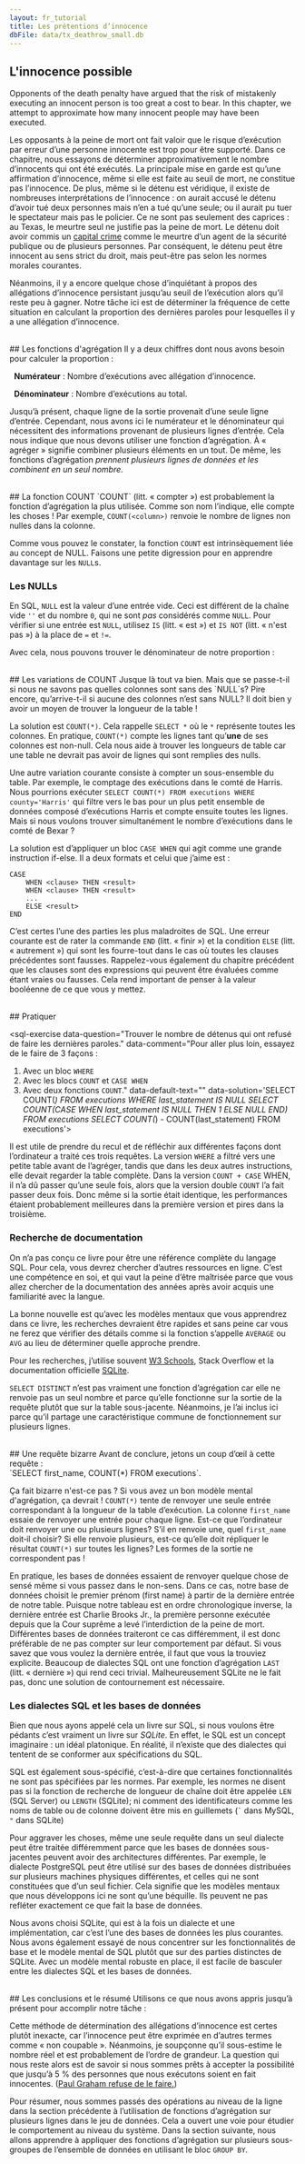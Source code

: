 ```yaml
---
layout: fr_tutorial
title: Les prétentions d’innocence
dbFile: data/tx_deathrow_small.db
---
```


<a name="possible_innocence"></a>
## L'innocence possible
Opponents of the death penalty have argued that the risk of mistakenly executing an innocent person is too great a cost to bear. In this chapter, we attempt to approximate how many innocent people may have been executed.

Les opposants à la peine de mort ont fait valoir que le risque d’exécution par erreur d’une personne innocente est trop pour être supporté. Dans ce chapitre, nous essayons de déterminer approximativement le nombre d’innocents qui ont été exécutés. La principale mise en garde est qu’une affirmation d’innocence, même si elle est faite au seuil de mort, ne constitue pas l’innocence. De plus, même si le détenu est véridique, il existe de nombreuses interprétations de l’innocence : on aurait accusé le détenu d’avoir tué deux personnes mais n’en a tué qu’une seule; ou il aurait pu tuer le spectateur mais pas le policier. Ce ne sont pas seulement des caprices : au Texas, le meurtre seul ne justifie pas la peine de mort. Le détenu doit avoir commis un [capital crime](https://en.wikipedia.org/wiki/Capital_punishment_in_Texas#Capital_crimes) comme le meurtre d’un agent de la sécurité publique ou de plusieurs personnes. Par conséquent, le détenu peut être innocent au sens strict du droit, mais peut-être pas selon les normes morales courantes.

Néanmoins, il y a encore quelque chose d’inquiétant à propos des allégations d’innocence persistant jusqu’au seuil de l’exécution alors qu’il reste peu à gagner. Notre tâche ici est de déterminer la fréquence de cette situation en calculant la proportion des dernières paroles pour lesquelles il y a une allégation d’innocence.

<br>
<a name="aggregations"></a>
## Les fonctions d'agrégation
Il y a deux chiffres dont nous avons besoin pour calculer la proportion :

&nbsp;&nbsp;**Numérateur** : Nombre d’exécutions avec allégation d’innocence.

&nbsp;&nbsp;**Dénominateur** : Nombre d’exécutions au total.

Jusqu’à présent, chaque ligne de la sortie provenait d’une seule ligne d’entrée. Cependant, nous avons ici le numérateur et le dénominateur qui nécessitent des informations provenant de plusieurs lignes d’entrée. Cela nous indique que nous devons utiliser une fonction d’agrégation. À « agréger » signifie combiner plusieurs éléments en un tout. De même, les fonctions d’agrégation <i>prennent plusieurs lignes de données et les combinent en un seul nombre.</i>


<br>
<a name="count"></a>
## La fonction COUNT
`COUNT` (litt. « compter ») est probablement la fonction d’agrégation la plus utilisée. Comme son nom l’indique, elle compte les choses ! Par exemple, <code class='codeblock'>COUNT(&lt;column&gt;)</code> renvoie le nombre de lignes non nulles dans la colonne.

<sql-exercise
  data-question="Modifier la requête pour trouver le nombre de détenus ayant fourni les derniers relevés."
  data-comment="Nous pouvons utiliser <code>COUNT</code> ici parce que les NULL sont utilisés quand il n’y a pas d’instructions."
  data-default-text="SELECT COUNT(first_name) FROM executions"
  data-solution="SELECT COUNT(last_statement) FROM executions"></sql-exercise>

Comme vous pouvez le constater, la fonction `COUNT` est intrinsèquement liée au concept de NULL. Faisons une petite digression pour en apprendre davantage sur les `NULL`s.

<a name="nulls"></a>
<div class="sideNote">
  <h3>Les NULLs</h3>
  <p>En SQL, <code>NULL</code> est la valeur d’une entrée vide. Ceci est différent de la chaîne vide <code>''</code> et du nombre <code>0</code>, qui ne sont <i>pas</i> considérés comme <code>NULL</code>. Pour vérifier si une entrée est <code>NULL</code>, utilisez <code>IS</code> (litt. « est ») et <code>IS NOT</code> (litt. « n'est pas ») à la place de <code>=</code> et <code>!=</code>.</p>
  <sql-exercise
    data-question="Vérifiez que 0 et la chaîne vide ne sont pas considérés comme NULL."
    data-comment="Rappelez-vous qu’il s’agit d’une clause composée. Les deux clauses  <code>IS NOT NULL</code> doivent être vraies pour que la requête renvoie <code>true</code>."
    data-default-text="SELECT (0 IS NOT NULL) AND ('' IS NOT NULL) "
    >
  </sql-exercise>
</div>

Avec cela, nous pouvons trouver le dénominateur de notre proportion :
<sql-exercise
  data-question="Trouvez le nombre total d’exécutions dans l’ensemble de données."
  data-comment="L’idée ici est de choisir une des colonnes dont vous êtes sûr qu’elle n’a pas des <code>NULL</code> et de la compter."
  data-default-text=""
  data-solution="SELECT COUNT(ex_number) FROM executions"></sql-exercise>

<br>
<a name="count_var">
## Les variations de COUNT
Jusque là tout va bien. Mais que se passe-t-il si nous ne savons pas quelles colonnes sont sans des `NULL`s? Pire encore, qu’arrive-t-il si aucune des colonnes n’est sans NULL? Il doit bien y avoir un moyen de trouver la longueur de la table !

La solution est `COUNT(*)`. Cela rappelle `SELECT *` où le `*` représente toutes les colonnes. En pratique, `COUNT(*)` compte les lignes tant qu’**une** de ses colonnes est non-null. Cela nous aide à trouver les longueurs de table car une table ne devrait pas avoir de lignes qui sont remplies des nulls.

<sql-exercise
  data-question="Vérifier que <code>COUNT(*)</code> donne le même résultat qu’avant."
  data-default-text="SELECT COUNT(*) FROM executions"></sql-exercise>

Une autre variation courante consiste à compter un sous-ensemble du table. Par exemple, le comptage des exécutions dans le comté de Harris. Nous pourrions exécuter `SELECT COUNT(*) FROM executions WHERE county='Harris'` qui filtre vers le bas pour un plus petit ensemble de données composé d’exécutions Harris et compte ensuite toutes les lignes. Mais si nous voulons trouver simultanément le nombre d’exécutions dans le comté de Bexar ?

La solution est d’appliquer un bloc `CASE WHEN` qui agit comme une grande instruction if-else. Il a deux formats et celui que j’aime est :

    CASE
        WHEN <clause> THEN <result>
        WHEN <clause> THEN <result>
        ...
        ELSE <result>
    END

C’est certes l’une des parties les plus maladroites de SQL. Une erreur courante est de rater la commande `END` (litt. « finir ») et la condition `ELSE` (litt. « autrement ») qui sont les fourre-tout dans le cas où toutes les clauses précédentes sont fausses. Rappelez-vous également du chapitre précédent que les clauses sont des expressions qui peuvent être évaluées comme étant vraies ou fausses. Cela rend important de penser à la valeur booléenne de ce que vous y mettez.


<sql-exercise
  data-question="Cette requête compte le nombre d’exécutions des comtés de Harris et de Bexar. Remplacer les <code>SUM</code>s par des <code>COUNT</code>s et modifier les blocs <code>CASE WHEN</code> pour que la requête fonctionne toujours."
  data-comment="Changer  <code>SUM</code> pour <code>COUNT</code> n’est pas suffisant car <code>COUNT</code> compte toujours le 0 puisque 0 est non-null."
  data-default-text="SELECT
    SUM(CASE WHEN county='Harris' THEN 1
        ELSE 0 END),
    SUM(CASE WHEN county='Bexar' THEN 1
        ELSE 0 END)
FROM executions"
  data-solution="SELECT
    COUNT(CASE WHEN county='Harris' THEN 1
        ELSE NULL END),
    COUNT(CASE WHEN county='Bexar' THEN 1
        ELSE NULL END)
FROM executions"></sql-exercise>

<br>
## Pratiquer

<sql-exercise
  data-question="Déterminer combien de détenus avaient plus de 50 ans au moment de l’exécution."
  data-comment="Cela illustre que le bloc <code>WHERE</code> filtre avant l’agrégation."
  data-default-text=""
  data-solution='SELECT COUNT(*) FROM executions WHERE ex_age > 50'></sql-exercise>

<sql-exercise
  data-question="Trouver le nombre de détenus qui ont refusé de faire les dernières paroles."
  data-comment="Pour aller plus loin, essayez de le faire de 3 façons :<br> 
  1) Avec un bloc <code>WHERE</code><br> 
  2) Avec les blocs <code>COUNT</code> et <code>CASE WHEN</code><br> 
  3) Avec deux fonctions <code>COUNT</code>."
  data-default-text=""
  data-solution='SELECT COUNT(*) FROM executions WHERE last_statement IS NULL
SELECT COUNT(CASE WHEN last_statement IS NULL THEN 1 ELSE NULL END) FROM executions
SELECT COUNT(*) - COUNT(last_statement) FROM executions'></sql-exercise>

Il est utile de prendre du recul et de réfléchir aux différentes façons dont l’ordinateur a traité ces trois requêtes. La version `WHERE` a filtré vers une petite table avant de l’agréger, tandis que dans les deux autres instructions, elle devait regarder la table complète. Dans la version `COUNT + CASE` WHEN, il n’a dû passer qu’une seule fois, alors que la version double `COUNT` l’a fait passer deux fois. Donc même si la sortie était identique, les performances étaient probablement meilleures dans la première version et pires dans la troisième.

<sql-exercise
  data-question="Déterminer l’âge minimum, maximum et moyen des détenus au moment de l’exécution."
  data-comment="Utiliser les fonctions d’agrégation <code>MIN</code>, <code>MAX</code>, and <code>AVG</code>."
  data-default-text="SELECT ex_age FROM executions"
  data-solution='SELECT MIN(ex_age), MAX(ex_age), AVG(ex_age) FROM executions'></sql-exercise>

<a name="documentation"></a>
<div class="sideNote">
  <h3>Recherche de documentation</h3>
  <p>On n’a pas conçu ce livre pour être une référence complète du langage SQL. Pour cela, vous devrez chercher d’autres ressources en ligne. C’est une compétence en soi, et qui vaut la peine d’être maîtrisée parce que vous allez chercher de la documentation des années après avoir acquis une familiarité avec la langue.</p>
  <p>La bonne nouvelle est qu’avec les modèles mentaux que vous apprendrez dans ce livre, les recherches devraient être rapides et sans peine car vous ne ferez que vérifier des détails comme si la fonction s’appelle <code>AVERAGE</code> ou <code>AVG</code> au lieu de déterminer quelle approche prendre.</p>
  <p>Pour les recherches, j’utilise souvent <a href="https://www.w3schools.com/sql/default.asp">W3 Schools</a>, Stack Overflow et la documentation officielle <a href="http://sqlite.org">SQLite</a>.</p>
</div>

<sql-exercise
  data-question="Trouver la longueur moyenne de la phrase (basée sur le nombre de caractères) des dernières instructions dans le jeu de données."
  data-comment='Cet exercice illustre que vous pouvez composer des fonctions. Consultez la <a href="http://sqlite.org/lang_corefunc.html">documentation</a> pour déterminer quelle fonction renvoie le nombre de caractères dans une chaîne.'
  data-default-text=""
  data-solution='SELECT AVG(LENGTH(last_statement)) FROM executions'></sql-exercise>

<sql-exercise
  data-question="Énumérer tous les comtés dans l’ensemble de données sans duplication."
  data-comment="Nous pouvons obtenir des entrées uniques en utilisant <code>SELECT DISTINCT</code>. Voir la <a href='https://www.w3schools.com/sql/sql_distinct.asp'>documentation.</a>"
  data-default-text=""
  data-solution='SELECT DISTINCT county FROM executions'></sql-exercise>

`SELECT DISTINCT` n’est pas vraiment une fonction d’agrégation car elle ne renvoie pas un seul nombre et parce qu’elle fonctionne sur la sortie de la requête plutôt que sur la table sous-jacente. Néanmoins, je l’ai inclus ici parce qu’il partage une caractéristique commune de fonctionnement sur plusieurs lignes.

<br>
<a name="strange"></a>
## Une requête bizarre
Avant de conclure, jetons un coup d’œil à cette requête :<br> `SELECT first_name, COUNT(*) FROM executions`.

Ça fait bizarre n'est-ce pas ? Si vous avez un bon modèle mental d'agrégation, ça devrait ! `COUNT(*)` tente de renvoyer une seule entrée correspondant à la longueur de la table d’exécution. La colonne `first_name` essaie de renvoyer une entrée pour chaque ligne. Est-ce que l’ordinateur doit renvoyer une ou plusieurs lignes? S’il en renvoie une, quel `first_name` doit‐il choisir? Si elle renvoie plusieurs, est-ce qu’elle doit répliquer le résultat `COUNT(*)` sur toutes les lignes? Les formes de la sortie ne correspondent pas !

<sql-exercise
  data-question="Essayons quand même et voyons ce qui se passe."
  data-default-text="SELECT first_name, COUNT(*) FROM executions"></sql-exercise>

En pratique, les bases de données essaient de renvoyer quelque chose de sensé même si vous passez dans le non-sens. Dans ce cas, notre base de données choisit le premier prénom (first name) à partir de la dernière entrée de notre table. Puisque notre tableau est en ordre chronologique inverse, la dernière entrée est Charlie Brooks Jr., la première personne exécutée depuis que la Cour suprême a levé l’interdiction de la peine de mort. Différentes bases de données traiteront ce cas différemment, il est donc préférable de ne pas compter sur leur comportement par défaut. Si vous savez que vous voulez la dernière entrée, il faut que vous la trouviez explicite. Beaucoup de dialectes SQL ont une fonction d’agrégation `LAST` (litt. « dernière ») qui rend ceci trivial. Malheureusement SQLite ne le fait pas, donc une solution de contournement est nécessaire.

<a name="dialects"></a>
<div class="sideNote">
  <h3>Les dialectes SQL et les bases de données</h3>
  <p>Bien que nous ayons appelé cela un livre sur SQL, si nous voulons être pédants c’est vraiment un livre sur <i>SQLite</i>. En effet, le SQL est un concept imaginaire : un idéal platonique. En réalité, il n’existe que des dialectes qui tentent de se conformer aux spécifications du SQL.</p>
  <p>SQL est également sous-spécifié, c’est-à-dire que certaines fonctionnalités ne sont pas spécifiées par les normes. Par exemple, les normes ne disent pas si la fonction de recherche de longueur de chaîne doit être appelée <code>LEN</code> (SQL Server) ou <code>LENGTH</code> (SQLite); ni comment des identificateurs comme les noms de table ou de colonne doivent être mis en guillemets (<code>`</code> dans MySQL, <code>"</code> dans SQLite)</p>
  <p>Pour aggraver les choses, même une seule requête dans un seul dialecte peut être traitée différemment parce que les bases de données sous-jacentes peuvent avoir des architectures différentes. Par exemple, le dialecte PostgreSQL peut être utilisé sur des bases de données distribuées sur plusieurs machines physiques différentes, et celles qui ne sont constituées que d’un seul fichier. Cela signifie que les modèles mentaux que nous développons ici ne sont qu’une béquille. Ils peuvent ne pas refléter exactement ce que fait la base de données.</p>
  <p>Nous avons choisi SQLite, qui est à la fois un dialecte et une implémentation, car c’est l’une des bases de données les plus courantes. Nous avons également essayé de nous concentrer sur les fonctionnalités de base et le modèle mental de SQL plutôt que sur des parties distinctes de SQLite. Avec un modèle mental robuste en place, il est facile de basculer entre les dialectes SQL et les bases de données.</p>
</div>

<br>
<a name="recap"></a>
## Les conclusions et le résumé
Utilisons ce que nous avons appris jusqu’à présent pour accomplir notre tâche :
<sql-exercise
  data-question="Déterminer la proportion de détenus qui ont affirmé être innocents dans leurs dernières paroles."
  data-comment="Pour effectuer la division décimale, assurez-vous que l’un des nombres est une décimale en le multipliant par 1.0. Utilisez <code>LIKE '%innocent%'</code> pour trouver les allégations d’innocence."
  data-solution="SELECT
1.0 * COUNT(CASE WHEN last_statement LIKE '%innocent%'
    THEN 1 ELSE NULL END) / COUNT(*)
FROM executions"
></sql-exercise>

Cette méthode de détermination des allégations d’innocence est certes plutôt inexacte, car l’innocence peut être exprimée en d’autres termes comme « non coupable ». Néanmoins, je soupçonne qu’il sous-estime le nombre réel et est probablement de l’ordre de grandeur. La question qui nous reste alors est de savoir si nous sommes prêts à accepter la possibilité que jusqu’à 5 % des personnes que nous exécutons soient en fait innocentes. ([Paul Graham refuse de le faire.](http://paulgraham.com/prop62.html))

Pour résumer, nous sommes passés des opérations au niveau de la ligne dans la section précédente à l’utilisation de fonctions d’agrégation sur plusieurs lignes dans le jeu de données. Cela a ouvert une voie pour étudier le comportement au niveau du système. Dans la section suivante, nous allons apprendre à appliquer des fonctions d’agrégation sur plusieurs sous-groupes de l’ensemble de données en utilisant le bloc `GROUP BY`.